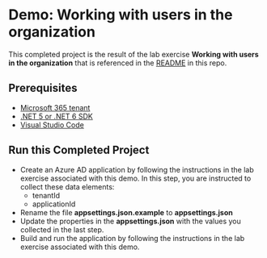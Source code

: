 # Demo: Working with users in the organization

This completed project is the result of the lab exercise **Working with users in the organization** that is referenced in the [README](../../README.md) in this repo.

## Prerequisites

- [Microsoft 365 tenant](https://developer.microsoft.com/office/dev-program?ocid=MSlearn)
- [.NET 5 or .NET 6 SDK](https://dotnet.microsoft.com/download)
- [Visual Studio Code](https://code.visualstudio.com/)

## Run this Completed Project

- Create an Azure AD application by following the instructions in the lab exercise associated with this demo. In this step, you are instructed to collect these data elements:
  - tenantId
  - applicationId
- Rename the file **appsettings.json.example** to **appsettings.json**
- Update the properties in the **appsettings.json** with the values you collected in the last step.
- Build and run the application by following the instructions in the lab exercise associated with this demo.
